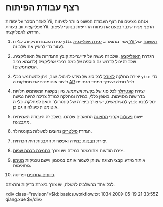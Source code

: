 ﻿רצף עבודת הפיתוח
====================

לאחר הסבר על יסודות Yii, אנחנו מציגים את רצף העבודה הפשוט ביותר לפיתוח אפליקצית ווב בעזרת Yii. הרצף מניח שכבר בצענו את ניתוח הדרישות בנוסף לעיצוב הדרוש לאפליקציה.

1. יצירת מבנה התיקיות. כלי ה `yiic` אשר מתואר ב [יצירת אפליקצית Yii ראשונה](/doc/guide/quickstart.first-app) יכול לעזור כדי להאיץ את שלב זה.

2. הגדרת [האפליקציה](/doc/guide/basics.application). שלב זה נעשה על ידי עריכת קובץ ההגדרות של האפליקציה. שלב זה יכול לדרוש גם הוספה של כמה רכיבי אפליקציה (לדוגמא רכיב המשתמשים).

3. יצירת מחלקה [למודל](/doc/guide/basics.model) לכל סוג של מידע לניהול. שוב, ניתן להשתמש בכלי `yiic` כדי ליצור אוטומטית את מחלקות ה [AR](/doc/guide/database.ar) לכל טבלה שצריך במסד הנתונים.

4. יצירת [קונטרולר](/doc/guide/basics.controller) לכל סוג של בקשת משתמש. מיון בקשות המשתמש תלויות בדרישות מסויימות. באופן כללי, במידה ומחלקה למודל צריכה להיות נגישה למשתמשים, יש צורך ביצירה של קונטרולר תואם למחלקה. כלי ה `yiic` יכול לבצע אוטומטית פעולה זו גם כן.

5. יישום [פעולות](/doc/guide/basics.controller#action) וקבצי [התצוגה](/doc/guide/basics.view) התואמים שלהם. בשלב זה העבודה האמיתית מתבצעת.

6. הגדרת [פילטרים](/doc/guide/basics.controller#filter) נחוצים לפעולות בקונטרולר.

7. יצירת [תבניות](/doc/guide/topics.theming) במידה ואפשרות התבניות היא הכרחית.

8. יצירת הודעות מתורגמות במידה ויש צורך [בתמיכה בכמה שפות](/doc/guide/topics.i18n).

9. איתור מידע וקבצי תצוגה שניתן לשמור אותם במטמון ויישם טכניקות [מטמון](/doc/guide/caching.overview) מתאימות.

10. [כיוונים אחרונים](/doc/guide/topics.performance) ופריסה.

לכל אחד מהשלבים למעלה, יש צורך ביצירת בדיקות והרצתם.

«div class="revision"»$Id: basics.workflow.txt 1034 2009-05-19 21:33:55Z qiang.xue $«/div»